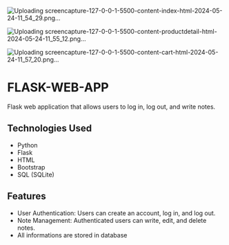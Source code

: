 ![Uploading screencapture-127-0-0-1-5500-content-index-html-2024-05-24-11_54_29.png…]()

![Uploading screencapture-127-0-0-1-5500-content-productdetail-html-2024-05-24-11_55_12.png…]()

![Uploading screencapture-127-0-0-1-5500-content-cart-html-2024-05-24-11_57_20.png…]()


# FLASK-WEB-APP

Flask web application that allows users to log in, log out, and write notes.

## Technologies Used

- Python
- Flask
- HTML
- Bootstrap
- SQL (SQLite)

## Features

- User Authentication: Users can create an account, log in, and log out.
- Note Management: Authenticated users can write, edit, and delete notes.
- All informations are stored in database

